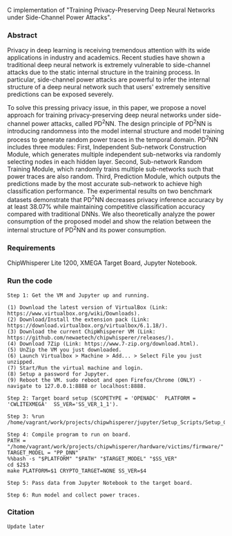 C implementation of "Training Privacy-Preserving Deep Neural Networks under Side-Channel Power Attacks".

### Abstract
Privacy in deep learning is receiving tremendous attention with its wide applications in industry and academics. Recent studies have shown a traditional deep neural network is extremely vulnerable to side-channel attacks due to the static internal structure in the training process. In particular, side-channel power attacks are powerful to infer the internal structure of a deep neural network such that users' extremely sensitive predictions can be exposed severely. 

To solve this pressing privacy issue, in this paper, we propose a novel approach for training privacy-preserving deep neural networks under side-channel power attacks, called PD$^2$NN. The design principle of PD$^2$NN is introducing randomness into the model internal structure and model training process to generate random power traces in the temporal domain. PD$^2$NN includes three modules: First, Independent Sub-network Construction Module, which generates multiple independent sub-networks via randomly selecting nodes in each hidden layer. Second, Sub-network Random Training Module, which randomly trains multiple sub-networks such that power traces are also random. Third, Prediction Module, which outputs the predictions made by the most accurate sub-network to achieve high classification performance. The experimental results on two benchmark datasets demonstrate that PD$^2$NN decreases privacy inference accuracy by at least 38.07\% while maintaining competitive classification accuracy compared with traditional DNNs. We also theoretically analyze the power consumption of the proposed model and show the relation between the internal structure of PD$^2$NN and its power consumption.

### Requirements

ChipWhisperer Lite 1200, XMEGA Target Board, Jupyter Notebook.

### Run the code

```
Step 1: Get the VM and Jupyter up and running.

(1) Download the latest version of VirtualBox (Link: https://www.virtualbox.org/wiki/Downloads).
(2) Download/Install the extension pack (Link: https://download.virtualbox.org/virtualbox/6.1.18/). 
(3) Download the current ChipWhisperer VM (Link: https://github.com/newaetech/chipwhisperer/releases/). 
(4) Download 7Zip (Link: https://www.7-zip.org/download.html). 
(5) UnZip the VM you just downloaded.
(6) Launch Virtualbox > Machine > Add... > Select File you just unzipped.
(7) Start/Run the virtual machine and login.
(8) Setup a password for Jupyter.
(9) Reboot the VM. sudo reboot and open Firefox/Chrome (ONLY) - navigate to 127.0.0.1:8888 or localhost:8888.

Step 2: Target board setup (SCOPETYPE = 'OPENADC'  PLATFORM = 'CWLITEXMEGA'  SS_VER='SS_VER_1_1').

Step 3: %run /home/vagrant/work/projects/chipwhisperer/jupyter/Setup_Scripts/Setup_Generic.ipynb.

Step 4: Compile program to run on board. 
PATH = "/home/vagrant/work/projects/chipwhisperer/hardware/victims/firmware/"
TARGET_MODEL = "PP_DNN" 
%%bash -s "$PLATFORM" "$PATH" "$TARGET_MODEL" "$SS_VER"
cd $2$3 
make PLATFORM=$1 CRYPTO_TARGET=NONE SS_VER=$4

Step 5: Pass data from Jupyter Notebook to the target board.

Step 6: Run model and collect power traces.
```
### Citation
```
Update later
```
